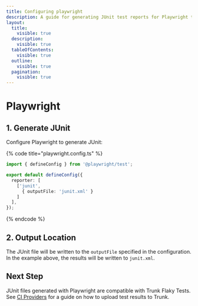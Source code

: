 ```yaml
---
title: Configuring playwright
description: A guide for generating JUnit test reports for Playwright tests
layout:
  title:
    visible: true
  description:
    visible: true
  tableOfContents:
    visible: true
  outline:
    visible: true
  pagination:
    visible: true
---
```


# Playwright

## 1. Generate JUnit

Configure Playwright to generate JUnit:

{% code title="playwright.config.ts" %}
```typescript
import { defineConfig } from '@playwright/test';

export default defineConfig({
  reporter: [
    ['junit', 
      { outputFile: 'junit.xml' }
    ]
  ],
});
```
{% endcode %}

## 2. Output Location

The JUnit file will be written to the `outputFile` specified in the configuration. In the example above, the results will be written to `junit.xml`.

## Next Step

JUnit files generated with Playwright are compatible with Trunk Flaky Tests. See [CI Providers](../ci-providers/) for a guide on how to upload test results to Trunk.
